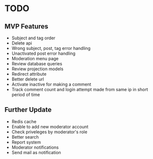 # TODO

## MVP Features
- Subject and tag order
- Delete api
- Wrong subject, post, tag error handling
- Unactivated post error handling
- Moderation menu page
- Review database queries
- Review projection models
- Redirect attribute
- Better delete url
- Activate inactive for making a comment 
- Track comment count and login attempt made from same ip in short period of time

## Further Update
- Redis cache
- Enable to add new moderator account
- Check priveleges by moderator's role
- Better search
- Report system
- Moderator notifications
- Send mail as notification